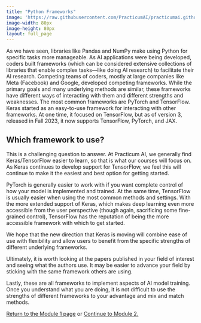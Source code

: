 ```yaml
---
title: "Python Frameworks"
image: 'https://raw.githubusercontent.com/PracticumAI/practicumai.github.io/main/images/icons/practicumai_deep_learning.png'
image-width: 80px
image-height: 80px
layout: full_page
---
```


As we have seen, libraries like Pandas and NumPy make using Python for specific tasks more manageable. As AI applications were being developed, coders built frameworks (which can be considered extensive collections of libraries that enable complex tasks—like doing AI research) to facilitate their AI research. Competing teams of coders, mostly at large companies like Meta (Facebook) and Google, developed competing frameworks. While the primary goals and many underlying methods are similar, these frameworks have different ways of interacting with them and different strengths and weaknesses. The most common frameworks are PyTorch and TensorFlow. Keras started as an easy-to-use framework for interacting with other frameworks. At one time, it focused on TensorFlow, but as of version 3, released in Fall 2023, it now supports TensorFlow, PyTorch, and JAX.

## Which framework to use?

This is a challenging question to answer. At Practicum AI, we generally find Keras/TensorFlow easier to learn, so that is what our courses will focus on. As Keras continues to develop support for TensorFlow, we feel this will continue to make it the easiest and best option for getting started.

PyTorch is generally easier to work with if you want complete control of how your model is implemented and trained. At the same time, TensorFlow is usually easier when using the most common methods and settings. With the more extended support of Keras, which makes deep learning even more accessible from the user perspective (though again, sacrificing some fine-grained control), TensorFlow has the reputation of being the more accessible framework with which to get started.

We hope that the new direction that Keras is moving will combine ease of use with flexibility and allow users to benefit from the specific strengths of different underlying frameworks.

Ultimately, it is worth looking at the papers published in your field of interest and seeing what the authors use. It may be easier to advance your field by sticking with the same framework others are using.

Lastly, these are all frameworks to implement aspects of AI model training. Once you understand what you are doing, it is not difficult to use the strengths of different frameworks to your advantage and mix and match methods.

[Return to the Module 1 page](/deep_learning/README/) or [Continue to Module 2.](/deep_learning/02_dl_open_machine/)
